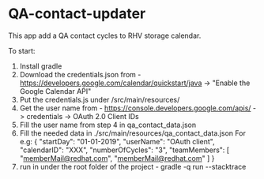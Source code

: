 # QA-contact-updater
This app add a QA contact cycles to RHV storage calendar.

To start:

1) Install gradle
2) Download the credentials.json from - https://developers.google.com/calendar/quickstart/java -> 
   "Enable the Google Calendar API"
3) Put the credentials.js under /src/main/resources/
4) Get the user name from - https://console.developers.google.com/apis/ -> credentials -> OAuth 2.0 Client IDs
5) Fill the user name from step 4 in qa_contact_data.json
6) Fill the needed data in ./src/main/resources/qa_contact_data.json
   For e.g:
   {
   	"startDay": "01-01-2019",
      "userName": "OAuth client",
   	"calendarID": "XXX",
   	"numberOfCycles": "3",
   	"teamMembers": [
   		"memberMail@redhat.com",
   		"memberMail@redhat.com"
   	]
   }
7) run in under the root folder of the project - gradle -q run --stacktrace
